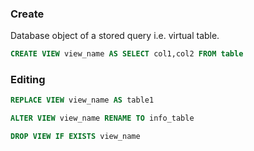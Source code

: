 ### Create

Database object of a stored query i.e. virtual table.

```sql
CREATE VIEW view_name AS SELECT col1,col2 FROM table
```

### Editing

```sql
REPLACE VIEW view_name AS table1

ALTER VIEW view_name RENAME TO info_table

DROP VIEW IF EXISTS view_name
```
